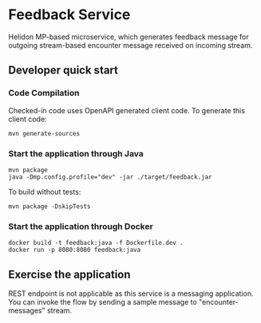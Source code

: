 # Feedback Service

Helidon MP-based microservice, which generates feedback message for outgoing stream-based encounter message received on incoming stream.

## Developer quick start

### Code Compilation

Checked-in code uses OpenAPI generated client code. To generate this client code:
```shell
mvn generate-sources
```

### Start the application through Java
```shell
mvn package
java -Dmp.config.profile="dev" -jar ./target/feedback.jar
```

To build without tests:
```shell
mvn package -DskipTests
```

### Start the application through Docker
```shell
docker build -t feedback:java -f Dockerfile.dev .
docker run -p 8080:8080 feedback:java
```

## Exercise the application
REST endpoint is not applicable as this service is a messaging application.
You can invoke the flow by sending a sample message to "encounter-messages" stream.